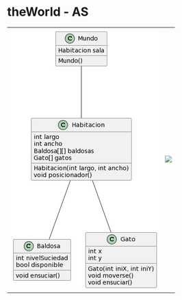 # theWorld - AS

<div align=center>

|||
-|-
![](/images/diagramaClases.png)|![](/images/powershell.png)

</div>
